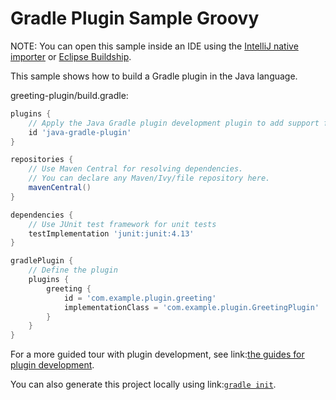 # Gradle Plugin Sample Groovy

NOTE: You can open this sample inside an IDE using the [IntelliJ native importer](https://www.jetbrains.com/help/idea/gradle.html#gradle_import_project_start) or [Eclipse Buildship](https://projects.eclipse.org/projects/tools.buildship).

This sample shows how to build a Gradle plugin in the Java language.

greeting-plugin/build.gradle:
```groovy
plugins {
    // Apply the Java Gradle plugin development plugin to add support for developing Gradle plugins
    id 'java-gradle-plugin'
}

repositories {
    // Use Maven Central for resolving dependencies.
    // You can declare any Maven/Ivy/file repository here.
    mavenCentral()
}

dependencies {
    // Use JUnit test framework for unit tests
    testImplementation 'junit:junit:4.13'
}

gradlePlugin {
    // Define the plugin
    plugins {
        greeting {
            id = 'com.example.plugin.greeting'
            implementationClass = 'com.example.plugin.GreetingPlugin'
        }
    }
}
```

For a more guided tour with plugin development, see link:[the guides for plugin development](https://gradle.org/guides/?q=Plugin%20Development).

You can also generate this project locally using link:[`gradle init`](https://docs.gradle.org/current/userguide/build_init_plugin.html#sec:java_gradle_plugin).
